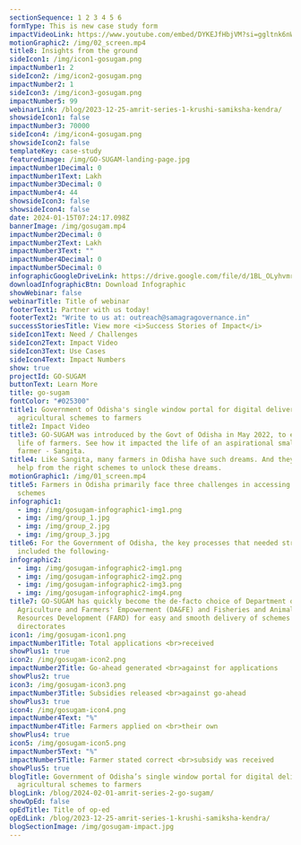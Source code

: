 ```yaml
---
sectionSequence: 1 2 3 4 5 6
formType: This is new case study form
impactVideoLink: https://www.youtube.com/embed/DYKEJfHbjVM?si=ggltnk6nWh966wG_
motionGraphic2: /img/02_screen.mp4
title8: Insights from the ground
sideIcon1: /img/icon1-gosugam.png
impactNumber1: 2
sideIcon2: /img/icon2-gosugam.png
impactNumber2: 1
sideIcon3: /img/icon3-gosugam.png
impactNumber5: 99
webinarLink: /blog/2023-12-25-amrit-series-1-krushi-samiksha-kendra/
showsideIcon1: false
impactNumber3: 70000
sideIcon4: /img/icon4-gosugam.png
showsideIcon2: false
templateKey: case-study
featuredimage: /img/GO-SUGAM-landing-page.jpg
impactNumber1Decimal: 0
impactNumber1Text: Lakh
impactNumber3Decimal: 0
impactNumber4: 44
showsideIcon3: false
showsideIcon4: false
date: 2024-01-15T07:24:17.098Z
bannerImage: /img/gosugam.mp4
impactNumber2Decimal: 0
impactNumber2Text: Lakh
impactNumber3Text: ""
impactNumber4Decimal: 0
impactNumber5Decimal: 0
infographicGoogleDriveLink: https://drive.google.com/file/d/1BL_OLyhvmrt9BsOCiSya-6UEOhJAAyyr/view?usp=drive_link
downloadInfographicBtn: Download Infographic
showWebinar: false
webinarTitle: Title of webinar
footerText1: Partner with us today!
footerText2: "Write to us at: outreach@samagragovernance.in"
successStoriesTitle: View more <i>Success Stories of Impact</i>
sideIcon1Text: Need / Challenges
sideIcon2Text: Impact Video
sideIcon3Text: Use Cases
sideIcon4Text: Impact Numbers
show: true
projectId: GO-SUGAM
buttonText: Learn More
title: go-sugam
fontColor: "#025300"
title1: Government of Odisha's single window portal for digital delivery of
  agricultural schemes to farmers
title2: Impact Video
title3: GO-SUGAM was introduced by the Govt of Odisha in May 2022, to ease the
  life of farmers. See how it impacted the life of an aspirational small scale
  farmer - Sangita.
title4: Like Sangita, many farmers in Odisha have such dreams. And they need
  help from the right schemes to unlock these dreams.
motionGraphic1: /img/01_screen.mp4
title5: Farmers in Odisha primarily face three challenges in accessing the right
  schemes
infographic1:
  - img: /img/gosugam-infographic1-img1.png
  - img: /img/group_1.jpg
  - img: /img/group_2.jpg
  - img: /img/group_3.jpg
title6: For the Government of Odisha, the key processes that needed streamlining
  included the following-
infographic2:
  - img: /img/gosugam-infographic2-img1.png
  - img: /img/gosugam-infographic2-img2.png
  - img: /img/gosugam-infographic2-img3.png
  - img: /img/gosugam-infographic2-img4.png
title7: GO-SUGAM has quickly become the de-facto choice of Department of
  Agriculture and Farmers' Empowerment (DA&FE) and Fisheries and Animal
  Resources Development (FARD) for easy and smooth delivery of schemes across
  directorates
icon1: /img/gosugam-icon1.png
impactNumber1Title: Total applications <br>received
showPlus1: true
icon2: /img/gosugam-icon2.png
impactNumber2Title: Go-ahead generated <br>against for applications
showPlus2: true
icon3: /img/gosugam-icon3.png
impactNumber3Title: Subsidies released <br>against go-ahead
showPlus3: true
icon4: /img/gosugam-icon4.png
impactNumber4Text: "%"
impactNumber4Title: Farmers applied on <br>their own
showPlus4: true
icon5: /img/gosugam-icon5.png
impactNumber5Text: "%"
impactNumber5Title: Farmer stated correct <br>subsidy was received
showPlus5: true
blogTitle: Government of Odisha’s single window portal for digital delivery of
  agricultural schemes to farmers
blogLink: /blog/2024-02-01-amrit-series-2-go-sugam/
showOpEd: false
opEdTitle: Title of op-ed
opEdLink: /blog/2023-12-25-amrit-series-1-krushi-samiksha-kendra/
blogSectionImage: /img/gosugam-impact.jpg
---
```

